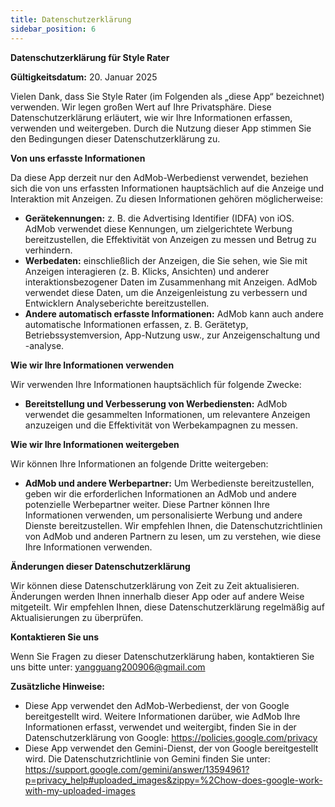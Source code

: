 ```yaml
---
title: Datenschutzerklärung
sidebar_position: 6
---
```


**Datenschutzerklärung für Style Rater**

**Gültigkeitsdatum:** 20. Januar 2025

Vielen Dank, dass Sie Style Rater (im Folgenden als „diese App“ bezeichnet) verwenden. Wir legen großen Wert auf Ihre Privatsphäre. Diese Datenschutzerklärung erläutert, wie wir Ihre Informationen erfassen, verwenden und weitergeben. Durch die Nutzung dieser App stimmen Sie den Bedingungen dieser Datenschutzerklärung zu.

**Von uns erfasste Informationen**

Da diese App derzeit nur den AdMob-Werbedienst verwendet, beziehen sich die von uns erfassten Informationen hauptsächlich auf die Anzeige und Interaktion mit Anzeigen. Zu diesen Informationen gehören möglicherweise:

- **Gerätekennungen:** z. B. die Advertising Identifier (IDFA) von iOS. AdMob verwendet diese Kennungen, um zielgerichtete Werbung bereitzustellen, die Effektivität von Anzeigen zu messen und Betrug zu verhindern.
- **Werbedaten:** einschließlich der Anzeigen, die Sie sehen, wie Sie mit Anzeigen interagieren (z. B. Klicks, Ansichten) und anderer interaktionsbezogener Daten im Zusammenhang mit Anzeigen. AdMob verwendet diese Daten, um die Anzeigenleistung zu verbessern und Entwicklern Analyseberichte bereitzustellen.
- **Andere automatisch erfasste Informationen:** AdMob kann auch andere automatische Informationen erfassen, z. B. Gerätetyp, Betriebssystemversion, App-Nutzung usw., zur Anzeigenschaltung und -analyse.

**Wie wir Ihre Informationen verwenden**

Wir verwenden Ihre Informationen hauptsächlich für folgende Zwecke:

- **Bereitstellung und Verbesserung von Werbediensten:** AdMob verwendet die gesammelten Informationen, um relevantere Anzeigen anzuzeigen und die Effektivität von Werbekampagnen zu messen.

**Wie wir Ihre Informationen weitergeben**

Wir können Ihre Informationen an folgende Dritte weitergeben:

- **AdMob und andere Werbepartner:** Um Werbedienste bereitzustellen, geben wir die erforderlichen Informationen an AdMob und andere potenzielle Werbepartner weiter. Diese Partner können Ihre Informationen verwenden, um personalisierte Werbung und andere Dienste bereitzustellen. Wir empfehlen Ihnen, die Datenschutzrichtlinien von AdMob und anderen Partnern zu lesen, um zu verstehen, wie diese Ihre Informationen verwenden.

**Änderungen dieser Datenschutzerklärung**

Wir können diese Datenschutzerklärung von Zeit zu Zeit aktualisieren. Änderungen werden Ihnen innerhalb dieser App oder auf andere Weise mitgeteilt. Wir empfehlen Ihnen, diese Datenschutzerklärung regelmäßig auf Aktualisierungen zu überprüfen.

**Kontaktieren Sie uns**

Wenn Sie Fragen zu dieser Datenschutzerklärung haben, kontaktieren Sie uns bitte unter: yangguang200906@gmail.com

**Zusätzliche Hinweise:**

- Diese App verwendet den AdMob-Werbedienst, der von Google bereitgestellt wird. Weitere Informationen darüber, wie AdMob Ihre Informationen erfasst, verwendet und weitergibt, finden Sie in der Datenschutzerklärung von Google: https://policies.google.com/privacy
- Diese App verwendet den Gemini-Dienst, der von Google bereitgestellt wird. Die Datenschutzrichtlinie von Gemini finden Sie unter: https://support.google.com/gemini/answer/13594961?p=privacy_help#uploaded_images&zippy=%2Chow-does-google-work-with-my-uploaded-images
